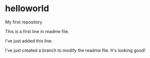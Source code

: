 helloworld
==========

My first repository

This is a first line in readme file.

I've just added this line.

I've just created a branch to modify the readme file. It's looking good!

